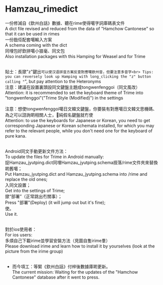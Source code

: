 # Hamzau_rimedict
一份修減自《欽州白話》數據、聽在rime使得噶字詞庫碼表文件<br>
A dict file revised and reduced from the data of "Hamchow Cantonese" so that it can be used in rimes<br>
一份戥佢配套噶輸入方案<br>
A schema coming with the dict<br>
同埋包好欽拼噶小狼毫、同文包<br>
Also installation packages with this Hamping for Weasel and for Trime<br><br>

貼士：長撳"z"鍵出`可以使汉语拼音方案反查對應噶欽州音，但要注意多音字<br>
Tips: you can reversely look up Hamping with long_clicking the "z" button calling "`", but pay attention to the Heteronyms<br>
注意：建議在設置裏頭設同文鍵盤主題成tongwenfenggoi（同文風改）<br>
Attention: it is recommended to set the keyboard theme of Trime into "tongwenfenggoi"("Trime Style (Modified)") in the settings<br><br>
注意：想使tongwenfenggoi噶日文韓文鍵盤，你要裝有對應噶日文韓文思機碼、為之可以諮詢啲相關人士，𠹲純假名鍵盤就冇使<br>
Attention: to use the keyboards for Japanese or Korean, you need to get corresponding Japanese or Korean schemata installed, for which you may refer to the relevant people, while you don't need one for the keyboard of pure kana. <br><br>

Android同文手動更新文件方法：<br>
To update the files for Trime in Android manually: <br>
捉Hamzau_jyutping.dict同埋Hamzau_jyutping.schema挃落/rime文件夾來替換啲舊噶；<br>
Put Hamzau_jyutping.dict and Hamzau_jyutping.schema into /rime and replace the old ones; <br>
入同文設置；<br>
Get into the settings of Trime;<br> 
撳“部署”（正常跳出冇關事）；<br>
Press "部署"(Deploy) (it will jump out but it's fine); <br>
使。<br>
Use it.<br><br>

對於ios使用者：<br>
For ios users: <br>
多煩自己下載irime並學習安裝方法（見圖自隻irime羣）<br>
Please download irime and learn how to install it by yourselves (look at the picture from the irime group) <br><br>

* 而今項工：等緊《欽州白話》付梓後數據庫啲更新。<br>
    The current mission: Waiting for the updates of the "Hamchow Cantonese" database after it went to press. 
